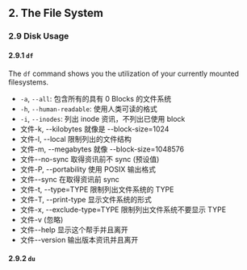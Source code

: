 ## 2. The File System

### 2.9 Disk Usage
#### 2.9.1 `df`
The `df` command shows you the utilization of your currently mounted filesystems. 

- `-a`, `--all`: 包含所有的具有 0 Blocks 的文件系统
- `-h`, `--human-readable`: 使用人类可读的格式
- `-i`, `--inodes`: 列出 inode 资讯，不列出已使用 block
-   文件-k, --kilobytes 就像是 --block-size=1024
-   文件-l, --local 限制列出的文件结构
-   文件-m, --megabytes 就像 --block-size=1048576
-   文件--no-sync 取得资讯前不 sync (预设值)
-   文件-P, --portability 使用 POSIX 输出格式
-   文件--sync 在取得资讯前 sync
-   文件-t, --type=TYPE 限制列出文件系统的 TYPE
-   文件-T, --print-type 显示文件系统的形式
-   文件-x, --exclude-type=TYPE 限制列出文件系统不要显示 TYPE
-   文件-v (忽略)
-   文件--help 显示这个帮手并且离开
-   文件--version 输出版本资讯并且离开

#### 2.9.2 `du`
<!--stackedit_data:
eyJoaXN0b3J5IjpbMTEzNzYyNDIwMSwtNjU3NzM5Nzk0LDMzND
MxMjQ0XX0=
-->